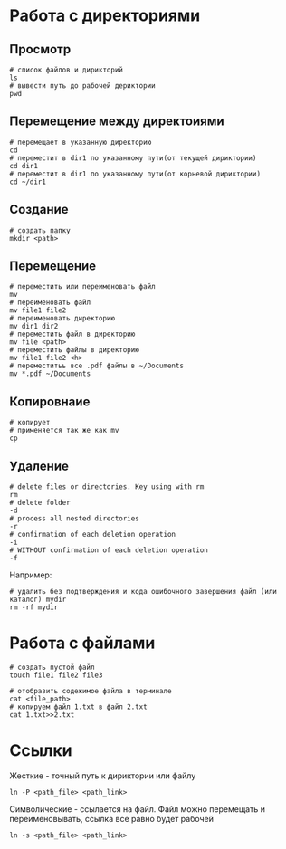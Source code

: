 # Работа с директориями

## Просмотр

````
# список файлов и дирикторий
ls
# вывести путь до рабочей дериктории
pwd 
````

## Перемещение между директоиями

````
# перемещает в указанную директорию
cd 
# переместит в dir1 по указанному пути(от текущей дириктории)
cd dir1 
# переместит в dir1 по указанному пути(от корневой дириктории)
cd ~/dir1 
````

## Создание

````
# создать папку
mkdir <path> 
````

## Перемещение

````
# переместить или переименовать файл
mv 
# переименовать файл
mv file1 file2 
# переименовать директорию
mv dir1 dir2 
# переместить файл в директорию
mv file <path> 
# переместить файлы в директорию
mv file1 file2 <h> 
# переместитьь все .pdf файлы в ~/Documents
mv *.pdf ~/Documents 
````

## Копировнаие

````
# копирует
# применяется так же как mv
cp 
````

## Удаление

````
# delete files or directories. Key using with rm
rm 
# delete folder
-d 
# process all nested directories
-r 
# confirmation of each deletion operation
-i 
# WITHOUT confirmation of each deletion operation
-f 
````

Например:

````
# удалить без подтверждения и кода ошибочного завершения файл (или каталог) mydir
rm -rf mydir 
````

# Работа с файлами

````
# создать пустой файл
touch file1 file2 file3

# отобразить содежимое файла в терминале
cat <file_path> 
# копируем файл 1.txt в файл 2.txt
cat 1.txt>>2.txt 
````

# Ссылки

Жесткие - точный путь к дириктории или файлу

````
ln -P <path_file> <path_link>
````

Символические - ссылается на файл. Файл можно перемещать и переименовывать, ссылка все равно будет рабочей

````
ln -s <path_file> <path_link>
````

